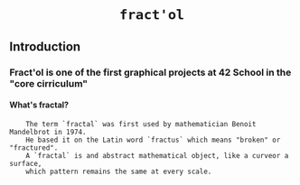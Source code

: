 # <p align="center">**`fract'ol`**</p>

## Introduction
### Fract'ol is one of the first graphical projects at 42 School in the "core cirriculum"
#### What's fractal?
        The term `fractal` was first used by mathematician Benoit Mandelbrot in 1974. 
        He based it on the Latin word `fractus` which means "broken" or "fractured".
        A `fractal` is and abstract mathematical object, like a curveor a surface, 
        which pattern remains the same at every scale.

